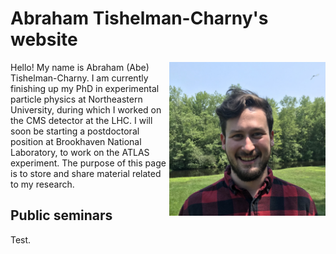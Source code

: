 # Abraham Tishelman-Charny's website 

<img style="float: right;" width="250" alt="Me" src="Abraham_Tishelman-Charny_photo.jpg">

Hello! My name is Abraham (Abe) Tishelman-Charny. I am currently finishing up my PhD in experimental particle physics at Northeastern University, during which I worked on the CMS detector at the LHC. I will soon be starting a postdoctoral position at Brookhaven National Laboratory, to work on the ATLAS experiment. The purpose of this page is to store and share material related to my research. 

## Public seminars

Test.
